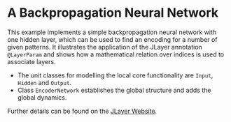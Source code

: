 # A Backpropagation Neural Network

This example implements a simple backpropagation neural network with one hidden layer, which can be used to find an encoding for a number of given patterns. It illustrates the application of the JLayer annotation `@LayerParam` and shows how a mathematical relation over indices is used to associate layers.

- The unit classes for modelling the local core functionality are `Input`, `Hidden` and `Output`.
- Class `EncoderNetwork` establishes the global structure and adds the global dynamics. 

Further details  can be found on the [JLayer Website](http://www.jlayer.org/example_Encoder_Notes.html).
